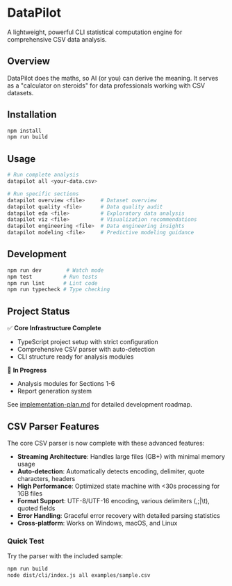 # DataPilot

A lightweight, powerful CLI statistical computation engine for comprehensive CSV data analysis.

## Overview

DataPilot does the maths, so AI (or you) can derive the meaning. It serves as a "calculator on steroids" for data professionals working with CSV datasets.

## Installation

```bash
npm install
npm run build
```

## Usage

```bash
# Run complete analysis
datapilot all <your-data.csv>

# Run specific sections
datapilot overview <file>     # Dataset overview
datapilot quality <file>      # Data quality audit
datapilot eda <file>          # Exploratory data analysis
datapilot viz <file>          # Visualization recommendations
datapilot engineering <file>  # Data engineering insights
datapilot modeling <file>     # Predictive modeling guidance
```

## Development

```bash
npm run dev        # Watch mode
npm test          # Run tests
npm run lint      # Lint code
npm run typecheck # Type checking
```

## Project Status

✅ **Core Infrastructure Complete**
- TypeScript project setup with strict configuration
- Comprehensive CSV parser with auto-detection
- CLI structure ready for analysis modules

🚧 **In Progress**
- Analysis modules for Sections 1-6
- Report generation system

See [implementation-plan.md](implementation-plan.md) for detailed development roadmap.

## CSV Parser Features

The core CSV parser is now complete with these advanced features:

- **Streaming Architecture**: Handles large files (GB+) with minimal memory usage
- **Auto-detection**: Automatically detects encoding, delimiter, quote characters, headers
- **High Performance**: Optimized state machine with <30s processing for 1GB files
- **Format Support**: UTF-8/UTF-16 encoding, various delimiters (,;|\t), quoted fields
- **Error Handling**: Graceful error recovery with detailed parsing statistics
- **Cross-platform**: Works on Windows, macOS, and Linux

### Quick Test

Try the parser with the included sample:
```bash
npm run build
node dist/cli/index.js all examples/sample.csv
```